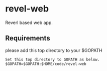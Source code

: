# revel-web
Reverl based web app.

## Requirements

please add this top directory to your $GOPATH
```
Set this top directory to GOPATH as below.
$GOPATH=$GOPATH:$HOME/code/revel-web
```
